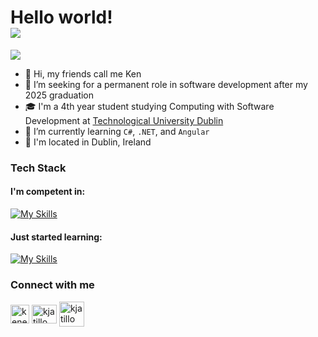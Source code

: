 # Hello world! <br> ![](https://komarev.com/ghpvc/?username=kjatillo)

 ![](https://camo.githubusercontent.com/992babdffd8c74a1502de375fbdf7e4d54773242/68747470733a2f2f6d656469612e67697068792e636f6d2f6d656469612f53576f536b4e36447854737a71494b4571762f67697068792e676966)

- 👋 Hi, my friends call me Ken
- 👀 I’m seeking for a permanent role in software development after my 2025 graduation
- 🎓 I'm a 4th year student studying Computing with Software Development at [Technological University Dublin](https://www.tudublin.ie/study/undergraduate/courses/computing-with-software-development/?keywords=computing&courseType=)
- 🌱 I’m currently learning `C#`, `.NET`, and `Angular`
- 🏡 I'm located in Dublin, Ireland

### Tech Stack
#### I'm competent in:
[![My Skills](https://skillicons.dev/icons?i=python,java,cpp,html,css,bootstrap)](https://skillicons.dev)
#### Just started learning:
[![My Skills](https://skillicons.dev/icons?i=cs,dotnet,angular)](https://skillicons.dev)


### Connect with me
<p align="left">
  <a href="https://www.linkedin.com/in/keneithatillo/" target="_blank"><img align="center"
      src="https://i.pinimg.com/originals/de/b4/6f/deb46f02a59e3b3a2aa58fac16290d63.gif"
      alt="keneith atillo" height="30" width="30" /></a>
  <a href="https://www.hackerrank.com/kjatillo" target="_blank"><img align="center"
      src="https://user-images.githubusercontent.com/86669668/171338019-50f8c8de-e1ac-4651-b2cf-1901eceb2e51.gif"
      alt="kjatillo" height="30" width="40" /></a>
   <a href="mailto:keneithatillo@gmail.com"><img align="center"
      src="https://user-images.githubusercontent.com/86669668/171339003-ef5b5c96-eac8-478c-a9cc-318ca9477fce.gif"
      alt="kjatillo" height="40" width="40" /></a>
</p>

<!---
kjatillo/kjatillo is a ✨ special ✨ repository because its `README.md` (this file) appears on your GitHub profile.
You can click the Preview link to take a look at your changes.
--->
